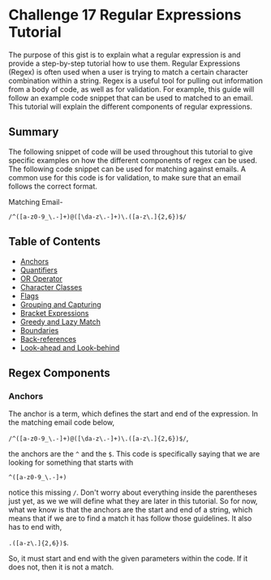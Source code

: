 # Challenge 17 Regular Expressions Tutorial

The purpose of this gist is to explain what a regular expression is and provide a step-by-step tutorial how to use them. Regular Expressions (Regex) is often used when a user is trying to match a certain character combination within a string. Regex is a useful tool for pulling out information from a body of code, as well as for validation. For example, this guide will follow an example code snippet that can be used to matched to an email. This tutorial will explain the different components of regular expressions.

## Summary

The following snippet of code will be used throughout this tutorial to give specific examples on how the different components of regex can be used. The following code snippet can be used for matching against emails. A common use for this code is for validation, to make sure that an email follows the correct format.

Matching Email-

`/^([a-z0-9_\.-]+)@([\da-z\.-]+)\.([a-z\.]{2,6})$/`

## Table of Contents

- [Anchors](#anchors)
- [Quantifiers](#quantifiers)
- [OR Operator](#or-operator)
- [Character Classes](#character-classes)
- [Flags](#flags)
- [Grouping and Capturing](#grouping-and-capturing)
- [Bracket Expressions](#bracket-expressions)
- [Greedy and Lazy Match](#greedy-and-lazy-match)
- [Boundaries](#boundaries)
- [Back-references](#back-references)
- [Look-ahead and Look-behind](#look-ahead-and-look-behind)

## Regex Components

### Anchors

The anchor is a term, which defines the start and end of the expression.
In the matching email code below,

`/^([a-z0-9_\.-]+)@([\da-z\.-]+)\.([a-z\.]{2,6})$/`,

the anchors are the `^` and the `$`. This code is specifically saying that we are looking for something that starts with

`^([a-z0-9_\.-]+)`

notice this missing `/`. Don't worry about everything inside the parentheses just yet, as we we will define what they are later in this tutorial. So for now, what we know is that the anchors are the start and end of a string, which means that if we are to find a match it has follow those guidelines. It also has to end with,

`.([a-z\.]{2,6})$`.

So, it must start and end with the given parameters within the code. If it does not, then it is not a match.
